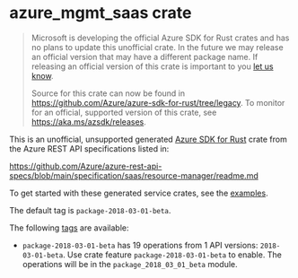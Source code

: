 # azure_mgmt_saas crate

> Microsoft is developing the official Azure SDK for Rust crates and has no plans to update this unofficial crate.
> In the future we may release an official version that may have a different package name.
> If releasing an official version of this crate is important to you [let us know](https://github.com/Azure/azure-sdk-for-rust/issues/new/choose).
>
> Source for this crate can now be found in <https://github.com/Azure/azure-sdk-for-rust/tree/legacy>.
> To monitor for an official, supported version of this crate, see <https://aka.ms/azsdk/releases>.

This is an unofficial, unsupported generated [Azure SDK for Rust](https://github.com/Azure/azure-sdk-for-rust/tree/legacy) crate from the Azure REST API specifications listed in:

https://github.com/Azure/azure-rest-api-specs/blob/main/specification/saas/resource-manager/readme.md

To get started with these generated service crates, see the [examples](https://github.com/Azure/azure-sdk-for-rust/blob/legacy/services/README.md#examples).

The default tag is `package-2018-03-01-beta`.

The following [tags](https://github.com/Azure/azure-sdk-for-rust/blob/legacy/services/tags.md) are available:

- `package-2018-03-01-beta` has 19 operations from 1 API versions: `2018-03-01-beta`. Use crate feature `package-2018-03-01-beta` to enable. The operations will be in the `package_2018_03_01_beta` module.